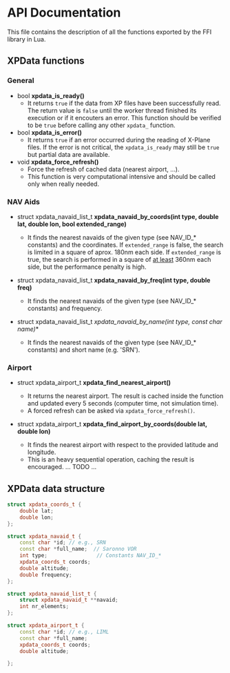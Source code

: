 # API Documentation
This file contains the description of all the functions exported by the FFI library in Lua.

## XPData functions

### General
* bool **xpdata_is_ready()**
  * It returns `true` if the data from XP files have been successfully read. The return value is `false`
   until the worker thread finished its execution or if it encouters an error. This function should be
   verified to be `true` before calling any other `xpdata_` function.
* bool **xpdata_is_error()**
  * It returns `true` if an error occurred during the reading of X-Plane files. If the error is not
    critical, the `xpdata_is_ready` may still be `true` but partial data are available.
* void **xpdata_force_refresh()**
  * Force the refresh of cached data (nearest airport, ...).
  * This function is very computational intensive and should be called only when really needed.  

### NAV Aids
* struct xpdata_navaid_list_t  **xpdata_navaid_by_coords(int type, double lat, double lon, bool extended_range)**
  * It finds the nearest navaids of the given type (see NAV_ID_* constants) and the coordinates. If `extended_range` is false,
    the search is limited in a square of aprox. 180nm each side.  If `extended_range` is true, the search is performed
    in a square of <ins>at least</ins> 360nm each side, but the performance penalty is high.

* struct xpdata_navaid_list_t  **xpdata_navaid_by_freq(int type, double freq)**
  * It finds the nearest navaids of the given type (see NAV_ID_* constants) and frequency.

* struct xpdata_navaid_list_t  **xpdata_navaid_by_name(int type, const char* name)**
  * It finds the nearest navaids of the given type (see NAV_ID_* constants) and short name (e.g. 'SRN').


### Airport
* struct xpdata_airport_t  **xpdata_find_nearest_airport()**
  * It returns the nearest airport. The result is cached inside the function and updated every 5 seconds (computer time, not simulation time).
  * A forced refresh can be asked via `xpdata_force_refresh()`.
  
* struct xpdata_airport_t  **xpdata_find_airport_by_coords(double lat, double lon)**
  * It finds the nearest airport with respect to the provided latitude and longitude.
  * This is an heavy sequential operation, caching the result is encouraged.
... TODO ...

## XPData data structure
```c++
struct xpdata_coords_t {
    double lat;
    double lon;
};
```

```c++
struct xpdata_navaid_t {
    const char *id; // e.g., SRN
    const char *full_name;  // Saronno VOR
    int type;                // Constants NAV_ID_* 
    xpdata_coords_t coords;
    double altitude;
    double frequency;
};
```

```c++
struct xpdata_navaid_list_t {
    struct xpdata_navaid_t **navaid;
    int nr_elements;
};
```


```c++
struct xpdata_airport_t {
    const char *id; // e.g., LIML
    const char *full_name;
    xpdata_coords_t coords;
    double altitude;

};
```

